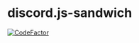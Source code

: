 # discord.js-sandwich
[![CodeFactor](https://www.codefactor.io/repository/github/gewoonjaap/discord.js-sandwich/badge)](https://www.codefactor.io/repository/github/gewoonjaap/discord.js-sandwich)
